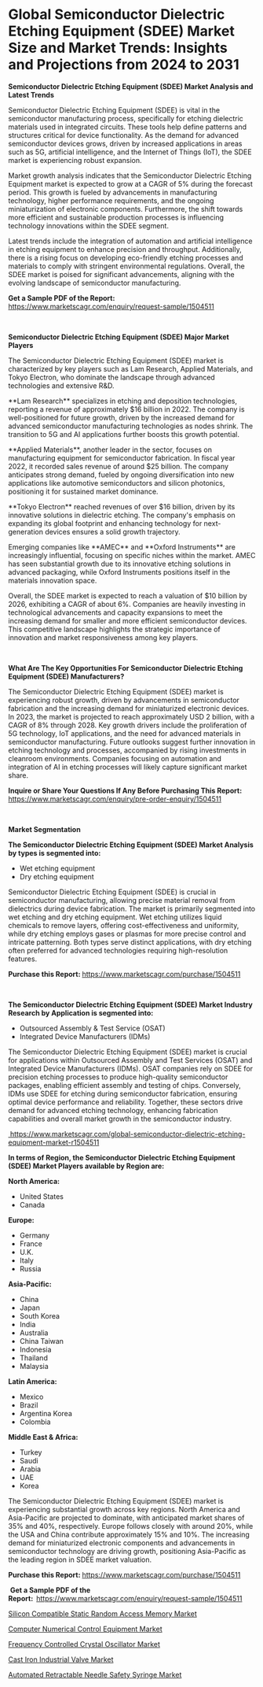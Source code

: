 <p><h1>Global Semiconductor Dielectric Etching Equipment (SDEE) Market Size and Market Trends: Insights and Projections from 2024 to 2031</h1></p><p><strong>Semiconductor Dielectric Etching Equipment (SDEE) Market Analysis and Latest Trends</strong></p>
<p><p>Semiconductor Dielectric Etching Equipment (SDEE) is vital in the semiconductor manufacturing process, specifically for etching dielectric materials used in integrated circuits. These tools help define patterns and structures critical for device functionality. As the demand for advanced semiconductor devices grows, driven by increased applications in areas such as 5G, artificial intelligence, and the Internet of Things (IoT), the SDEE market is experiencing robust expansion.</p><p>Market growth analysis indicates that the Semiconductor Dielectric Etching Equipment market is expected to grow at a CAGR of 5% during the forecast period. This growth is fueled by advancements in manufacturing technology, higher performance requirements, and the ongoing miniaturization of electronic components. Furthermore, the shift towards more efficient and sustainable production processes is influencing technology innovations within the SDEE segment.</p><p>Latest trends include the integration of automation and artificial intelligence in etching equipment to enhance precision and throughput. Additionally, there is a rising focus on developing eco-friendly etching processes and materials to comply with stringent environmental regulations. Overall, the SDEE market is poised for significant advancements, aligning with the evolving landscape of semiconductor manufacturing.</p></p>
<p><strong>Get a Sample PDF of the Report:&nbsp;</strong> <a href="https://www.marketscagr.com/enquiry/request-sample/1504511?utm_campaign=1789&utm_medium=2&utm_source=Github&utm_content=ia&utm_term=08122024&utm_id=semiconductor-dielectric-etching-equipment-sdee">https://www.marketscagr.com/enquiry/request-sample/1504511</a></p>
<p>&nbsp;</p>
<p><strong>Semiconductor Dielectric Etching Equipment (SDEE) Major Market Players</strong></p>
<p><p>The Semiconductor Dielectric Etching Equipment (SDEE) market is characterized by key players such as Lam Research, Applied Materials, and Tokyo Electron, who dominate the landscape through advanced technologies and extensive R&D. </p><p>**Lam Research** specializes in etching and deposition technologies, reporting a revenue of approximately $16 billion in 2022. The company is well-positioned for future growth, driven by the increased demand for advanced semiconductor manufacturing technologies as nodes shrink. The transition to 5G and AI applications further boosts this growth potential.</p><p>**Applied Materials**, another leader in the sector, focuses on manufacturing equipment for semiconductor fabrication. In fiscal year 2022, it recorded sales revenue of around $25 billion. The company anticipates strong demand, fueled by ongoing diversification into new applications like automotive semiconductors and silicon photonics, positioning it for sustained market dominance.</p><p>**Tokyo Electron** reached revenues of over $16 billion, driven by its innovative solutions in dielectric etching. The company's emphasis on expanding its global footprint and enhancing technology for next-generation devices ensures a solid growth trajectory.</p><p>Emerging companies like **AMEC** and **Oxford Instruments** are increasingly influential, focusing on specific niches within the market. AMEC has seen substantial growth due to its innovative etching solutions in advanced packaging, while Oxford Instruments positions itself in the materials innovation space.</p><p>Overall, the SDEE market is expected to reach a valuation of $10 billion by 2026, exhibiting a CAGR of about 6%. Companies are heavily investing in technological advancements and capacity expansions to meet the increasing demand for smaller and more efficient semiconductor devices. This competitive landscape highlights the strategic importance of innovation and market responsiveness among key players.</p></p>
<p>&nbsp;</p>
<p><strong>What Are The Key Opportunities For Semiconductor Dielectric Etching Equipment (SDEE) Manufacturers?</strong></p>
<p><p>The Semiconductor Dielectric Etching Equipment (SDEE) market is experiencing robust growth, driven by advancements in semiconductor fabrication and the increasing demand for miniaturized electronic devices. In 2023, the market is projected to reach approximately USD 2 billion, with a CAGR of 8% through 2028. Key growth drivers include the proliferation of 5G technology, IoT applications, and the need for advanced materials in semiconductor manufacturing. Future outlooks suggest further innovation in etching technology and processes, accompanied by rising investments in cleanroom environments. Companies focusing on automation and integration of AI in etching processes will likely capture significant market share.</p></p>
<p><strong>Inquire or Share Your Questions If Any Before Purchasing This Report:</strong> <a href="https://www.marketscagr.com/enquiry/pre-order-enquiry/1504511?utm_campaign=1789&utm_medium=2&utm_source=Github&utm_content=ia&utm_term=08122024&utm_id=semiconductor-dielectric-etching-equipment-sdee">https://www.marketscagr.com/enquiry/pre-order-enquiry/1504511</a></p>
<p>&nbsp;</p>
<p><strong>Market Segmentation</strong></p>
<p><strong>The Semiconductor Dielectric Etching Equipment (SDEE) Market Analysis by types is segmented into:</strong></p>
<p><ul><li>Wet etching equipment</li><li>Dry etching equipment</li></ul></p>
<p><p>Semiconductor Dielectric Etching Equipment (SDEE) is crucial in semiconductor manufacturing, allowing precise material removal from dielectrics during device fabrication. The market is primarily segmented into wet etching and dry etching equipment. Wet etching utilizes liquid chemicals to remove layers, offering cost-effectiveness and uniformity, while dry etching employs gases or plasmas for more precise control and intricate patterning. Both types serve distinct applications, with dry etching often preferred for advanced technologies requiring high-resolution features.</p></p>
<p><strong>Purchase this Report:&nbsp;</strong><a href="https://www.marketscagr.com/purchase/1504511?utm_campaign=1789&utm_medium=2&utm_source=Github&utm_content=ia&utm_term=08122024&utm_id=semiconductor-dielectric-etching-equipment-sdee">https://www.marketscagr.com/purchase/1504511</a></p>
<p>&nbsp;</p>
<p><strong>The Semiconductor Dielectric Etching Equipment (SDEE) Market Industry Research by Application is segmented into:</strong></p>
<p><ul><li>Outsourced Assembly & Test Service (OSAT)</li><li>Integrated Device Manufacturers (IDMs)</li></ul></p>
<p><p>The Semiconductor Dielectric Etching Equipment (SDEE) market is crucial for applications within Outsourced Assembly and Test Services (OSAT) and Integrated Device Manufacturers (IDMs). OSAT companies rely on SDEE for precision etching processes to produce high-quality semiconductor packages, enabling efficient assembly and testing of chips. Conversely, IDMs use SDEE for etching during semiconductor fabrication, ensuring optimal device performance and reliability. Together, these sectors drive demand for advanced etching technology, enhancing fabrication capabilities and overall market growth in the semiconductor industry.</p></p>
<p><a href="https://www.marketscagr.com/global-semiconductor-dielectric-etching-equipment-market-r1504511?utm_campaign=1789&utm_medium=2&utm_source=Github&utm_content=ia&utm_term=08122024&utm_id=semiconductor-dielectric-etching-equipment-sdee">&nbsp;https://www.marketscagr.com/global-semiconductor-dielectric-etching-equipment-market-r1504511</a></p>
<p><strong>In terms of Region, the Semiconductor Dielectric Etching Equipment (SDEE) Market Players available by Region are:</strong></p>
<p>
    <p> <strong> North America: </strong>
        <ul>
            <li>United States</li>
            <li>Canada</li>
        </ul>
        </p> 
    <p> <strong> Europe: </strong>
        <ul>
            <li>Germany</li>
            <li>France</li>
            <li>U.K.</li>
            <li>Italy</li>
            <li>Russia</li>
        </ul>
        </p> 
    <p> <strong> Asia-Pacific: </strong>
        <ul>
            <li>China</li>
            <li>Japan</li>
            <li>South Korea</li>
            <li>India</li>
            <li>Australia</li>
            <li>China Taiwan</li>
            <li>Indonesia</li>
            <li>Thailand</li>
            <li>Malaysia</li>
        </ul>
        </p> 
    <p> <strong> Latin America: </strong>
        <ul>
            <li>Mexico</li>
            <li>Brazil</li>
            <li>Argentina Korea</li>
            <li>Colombia</li>
        </ul>
        </p> 
    <p> <strong> Middle East & Africa: </strong>
        <ul>
            <li>Turkey</li>
            <li>Saudi</li>
            <li>Arabia</li>
            <li>UAE</li>
            <li>Korea</li>
        </ul>
    </p>
    </p>
<p><p>The Semiconductor Dielectric Etching Equipment (SDEE) market is experiencing substantial growth across key regions. North America and Asia-Pacific are projected to dominate, with anticipated market shares of 35% and 40%, respectively. Europe follows closely with around 20%, while the USA and China contribute approximately 15% and 10%. The increasing demand for miniaturized electronic components and advancements in semiconductor technology are driving growth, positioning Asia-Pacific as the leading region in SDEE market valuation.</p></p>
<p><strong>Purchase this Report: </strong><a href="https://www.marketscagr.com/purchase/1504511?utm_campaign=1789&utm_medium=2&utm_source=Github&utm_content=ia&utm_term=08122024&utm_id=semiconductor-dielectric-etching-equipment-sdee">https://www.marketscagr.com/purchase/1504511</a></p>
<p>&nbsp;<strong>Get a Sample PDF of the Report:&nbsp;&nbsp;</strong><a href="https://www.marketscagr.com/enquiry/request-sample/1504511?utm_campaign=1789&utm_medium=2&utm_source=Github&utm_content=ia&utm_term=08122024&utm_id=semiconductor-dielectric-etching-equipment-sdee">https://www.marketscagr.com/enquiry/request-sample/1504511</a></p>
<p><strong></strong></p>
<p><p><a href="https://www.linkedin.com/pulse/silicon-compatible-static-random-access-memory-market-research-cgtff?utm_campaign=1789&utm_medium=2&utm_source=Github&utm_content=ia&utm_term=08122024&utm_id=semiconductor-dielectric-etching-equipment-sdee">Silicon Compatible Static Random Access Memory Market</a></p><p><a href="https://www.linkedin.com/pulse/revenue-demand-computer-numerical-control-equipment-market-6i7cc?utm_campaign=1789&utm_medium=2&utm_source=Github&utm_content=ia&utm_term=08122024&utm_id=semiconductor-dielectric-etching-equipment-sdee">Computer Numerical Control Equipment Market</a></p><p><a href="https://www.linkedin.com/pulse/frequency-controlled-crystal-oscillator-market-expected-grow-415cf?utm_campaign=1789&utm_medium=2&utm_source=Github&utm_content=ia&utm_term=08122024&utm_id=semiconductor-dielectric-etching-equipment-sdee">Frequency Controlled Crystal Oscillator Market</a></p><p><a href="https://www.linkedin.com/pulse/understanding-129-cagrforecast-cast-iron-industrial-valve-chgqc?utm_campaign=1789&utm_medium=2&utm_source=Github&utm_content=ia&utm_term=08122024&utm_id=semiconductor-dielectric-etching-equipment-sdee">Cast Iron Industrial Valve Market</a></p><p><a href="https://www.linkedin.com/pulse/growth-projections-automated-retractable-needle-safety-syringe-wqwgf?utm_campaign=1789&utm_medium=2&utm_source=Github&utm_content=ia&utm_term=08122024&utm_id=semiconductor-dielectric-etching-equipment-sdee">Automated Retractable Needle Safety Syringe Market</a></p></p>